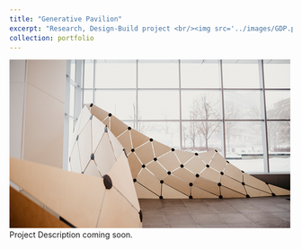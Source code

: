 ```yaml
---
title: "Generative Pavilion"
excerpt: "Research, Design-Build project <br/><img src='../images/GDP.png'>"
collection: portfolio
---
```

<img src='../images/GDP.png'>
<br/>
Project Description coming soon.
